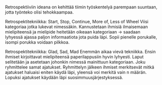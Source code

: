 Retrospektiiviin ideana on kehittää tiimin työskentelyä parempaan suuntaan, jotta työnteko olisi tehokkaampaa.

Retrospektitekniikka: Start, Stop, Continue, More of, Less of Wheel
Viisi kategoriaa jotka lukevat nimessäkin. Kannustetaan ihmisiä ilmaisemaan mielipiteensä ja mielipide heitetään oikeaan kategoriaan -> saadaan lyhyessä ajassa paljon informaatiota jota puida läpi. Sopii pienelle porukalle, isompi porukka voidaan pilkkoa.

Retrospektitekniikka: Glad, Sad, Mad
Enemmän aikaa vievä tekniikka. Ensin ihmiset kirjoittavat mielipiteensä paperilappusiin hyvin lyhyesti. Laput selitetään ja asetetaan johonkin nimessä mainittuun kategoriaan. Joku ryhmittelee samat ajatukset. Ryhmittelyn jälkeen ihmiset merkitsevät mitkä ajatukset haluaisi eniten käydä läpi, yleensä voi merkitä vain n määrän. Lopuksi ajatukset käydään läpi suosimmuusjärjestyksessä.
